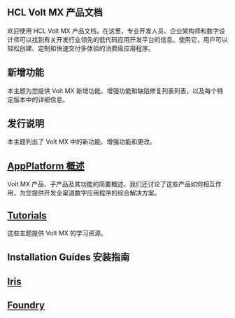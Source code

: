 ## HCL Volt MX 产品文档
欢迎使用 HCL Volt MX 产品文档。在这里，专业开发人员、企业架构师和数字设计师可以找到有关开发行业领先的低代码应用开发平台的信息。使用它，用户可以轻松创建、定制和快速交付多体验的消费级应用程序。

## 新增功能
本主题为您提供 Volt MX 新增功能、增强功能和缺陷修复列表列表，以及每个特定版本中的详细信息。

## 发行说明
本主题列出了 Volt MX 中的新功能、增强功能和更改。

## [AppPlatform 概述](./OverviewAppPlatform.md)
Volt MX 产品、子产品及其功能的简要概述。我们还讨论了这些产品如何相互作用，为您提供开发全渠道数字应用程序的综合解决方案。

## [Tutorials](./Tutorials.md)
这些主题提供 Volt MX 的学习资源。

## Installation Guides 安装指南

## [Iris](./Iris/Iris.md)

## [Foundry](./Foundry/Foundry.md)